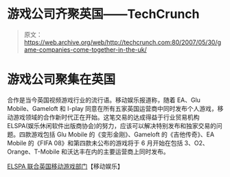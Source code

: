 # 游戏公司齐聚英国——TechCrunch

> 原文：<https://web.archive.org/web/http://techcrunch.com:80/2007/05/30/game-companies-come-together-in-the-uk/>

# 游戏公司聚集在英国

合作是当今英国视频游戏行业的流行语。移动娱乐报道称，随着 EA、Glu Mobile、Gameloft 和 I-play 同意在所有五家英国运营商中同时发布个人游戏，移动游戏领域的合作新时代正在开始。这笔交易的达成得益于行业贸易机构 ELSPA(娱乐休闲软件出版商协会)的努力，应该可以解决特别发布和独家交易的问题。四款游戏包括 Glu Mobile 的《变形金刚》、Gameloft 的《吉他传奇》、EA Mobile 的《FIFA 08》和第四款未公布的游戏将于 6 月开始在包括 3、O2、Orange、T-Mobile 和沃达丰在内的主要运营商上同时发布。

[ELSPA 联合英国移动游戏部门](https://web.archive.org/web/20210121125524/http://www.mobile-ent.biz/news/27267/ELSPA-unites-UK-mobile-games-sector)【移动娱乐】